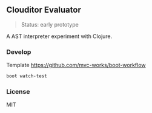 
Clouditor Evaluator
----

> Status: early prototype

A AST interpreter experiment with Clojure.

### Develop

Template https://github.com/mvc-works/boot-workflow

```bash
boot watch-test
```

### License

MIT
